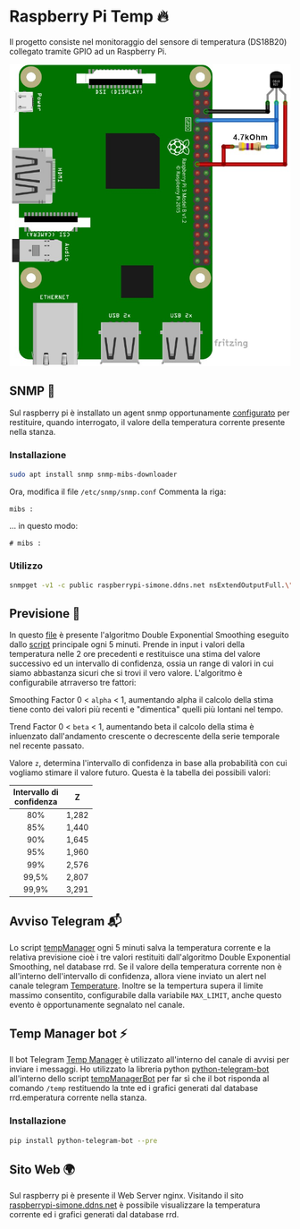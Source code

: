# Raspberry Pi Temp :fire:
Il progetto consiste nel monitoraggio del sensore di temperatura (DS18B20) collegato tramite GPIO ad un Raspberry Pi.

![DS18B20](img/sensor.jpg?raw=true "DS18B20")

## SNMP :satellite:
Sul raspberry pi è installato un agent snmp opportunamente  [configurato](snmp/snmpd.conf) per restituire, quando interrogato, il valore della temperatura corrente presente nella stanza.

  ### Installazione
  ```bash
  sudo apt install snmp snmp-mibs-downloader
  ```
  Ora, modifica il file ```/etc/snmp/snmp.conf```
  Commenta la riga:
  ```
  mibs :
  ```
  ... in questo modo:
  ```
  # mibs :
  ```

  ### Utilizzo
  ```bash
  snmpget -v1 -c public raspberrypi-simone.ddns.net nsExtendOutputFull.\"temp\"
  ```
## Previsione :crystal_ball:
In questo [file](double_exponential_smoothing.py) è presente l'algoritmo Double Exponential Smoothing eseguito dallo [script](tempManager.sh) principale ogni 5 minuti. Prende in input i valori della temperatura nelle 2 ore precedenti e restituisce una stima del valore successivo ed un intervallo di confidenza, ossia un range di valori in cui siamo abbastanza sicuri che si trovi il vero valore. L'algoritmo è configurabile atrraverso tre fattori:

Smoothing Factor 0 < ```alpha``` < 1,  aumentando alpha il calcolo della stima tiene conto dei valori più recenti e "dimentica" quelli più lontani nel tempo.

Trend Factor 0 < ```beta``` < 1, aumentando beta il calcolo della stima è inluenzato dall'andamento crescente o decrescente della serie temporale nel recente passato.

Valore ```z```, determina l'intervallo di confidenza in base alla probabilità con cui vogliamo stimare il valore futuro. Questa è la tabella dei possibili valori:

| Intervallo di <br> confidenza | Z |
| :-------------: |:-------------:|
| 80% | 1,282 |
| 85% | 1,440 |
| 90% | 1,645 |
| 95% | 1,960 |
| 99% | 2,576 |
| 99,5% | 2,807 |
| 99,9% | 3,291 |

## Avviso Telegram :mailbox_with_mail:
Lo script [tempManager](tempManager.sh) ogni 5 minuti salva la temperatura corrente e la relativa previsione cioè i tre valori restituiti dall'algoritmo Double Exponential Smoothing, nel database rrd. Se il valore della temperatura corrente non è all'interno dell'intervallo di confidenza, allora viene inviato un alert nel canale telegram [Temperature](https://t.me/Temperature_DS18B20). Inoltre se la tempertura supera il limite massimo consentito, configurabile dalla variabile ```MAX_LIMIT```, anche questo evento è opportunamente segnalato nel canale.

## Temp Manager bot :zap:
Il bot Telegram [Temp Manager](https://t.me/tempManagerBot) è utilizzato all'interno del canale di avvisi per inviare i messaggi.
Ho utilizzato la libreria python [python-telegram-bot](https://python-telegram-bot.org/) all'interno dello script [tempManagerBot](tempManagerBot.py) per far sì che il bot risponda al comando ```/temp``` restituendo la tnte ed i grafici generati dal database rrd.emperatura corrente nella stanza.

### Installazione
```bash
pip install python-telegram-bot --pre
```

## Sito Web :earth_africa:
Sul raspberry pi è presente il Web Server nginx. Visitando il sito [raspberrypi-simone.ddns.net](http://raspberrypi-simone.ddns.net) è possibile visualizzare la temperatura corrente ed i grafici generati dal database rrd.
